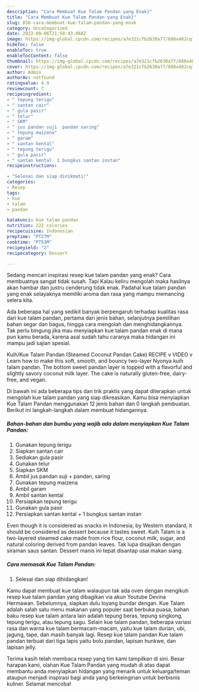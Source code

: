 ```yaml
---
description: "Cara Membuat Kue Talam Pandan yang Enak}"
title: "Cara Membuat Kue Talam Pandan yang Enak}"
slug: 856-cara-membuat-kue-talam-pandan-yang-enak
category: Uncategorized
date: 2022-09-06T21:50:43.068Z
image: https://img-global.cpcdn.com/recipes/a7e321cfb2630a77/680x482cq70/kue-talam-pandan-foto-resep-utama.jpg
hideToc: false
enableToc: true
enableTocContent: false
thumbnail: https://img-global.cpcdn.com/recipes/a7e321cfb2630a77/680x482cq70/kue-talam-pandan-foto-resep-utama.jpg
cover: https://img-global.cpcdn.com/recipes/a7e321cfb2630a77/680x482cq70/kue-talam-pandan-foto-resep-utama.jpg
author: Admin
authorAv: notfound
ratingvalue: 4.9
reviewcount: 7
recipeingredient:
- " tepung terigu"
- " santan cair"
- " gula pasir"
- " telur"
- " SKM"
- " jus pandan suji  pandan saring"
- " tepung maizena"
- " garam"
- " santan kental"
- " tepung terigu"
- " gula pasir"
- " santan kental  1 bungkus santan instan"
recipeinstructions:

- "Selesai dan siap dinikmati!"
categories:
- Resep
tags:
- kue
- talam
- pandan

katakunci: kue talam pandan 
nutrition: 222 calories
recipecuisine: Indonesian
preptime: "PT27M"
cooktime: "PT53M"
recipeyield: "2"
recipecategory: Dessert

---
```



Sedang mencari inspirasi resep kue talam pandan yang enak? Cara membuatnya sangat tidak susah. Tapi Kalau keliru mengolah maka hasilnya akan hambar dan justru cenderung tidak enak. Padahal kue talam pandan yang enak selayaknya memiliki aroma dan rasa yang mampu memancing selera kita.


Ada beberapa hal yang sedikit banyak berpengaruh terhadap kualitas rasa dari kue talam pandan, pertama dari jenis bahan, selanjutnya pemilihan bahan segar dan bagus, hingga cara mengolah dan menghidangkannya. Tak perlu bingung jika mau menyiapkan kue talam pandan enak di mana pun kamu berada, karena asal sudah tahu caranya maka hidangan ini mampu jadi sajian spesial.

Kuih/Kue Talam Pandan (Steamed Coconut Pandan Cake) RECIPE v VIDEO v Learn how to make this soft, smooth, and bouncy two-layer Nyonya kuih talam pandan. The bottom sweet pandan layer is topped with a flavorful and slightly savory coconut milk layer. The cake is naturally gluten-free, dairy-free, and vegan.


Di bawah ini ada beberapa tips dan trik praktis yang dapat diterapkan untuk mengolah kue talam pandan yang siap dikreasikan. Kamu bisa menyiapkan Kue Talam Pandan menggunakan 12 jenis bahan dan 0 langkah pembuatan. Berikut ini langkah-langkah dalam membuat hidangannya.

<!--inarticleads1-->

##### Bahan-bahan dan bumbu yang wajib ada dalam menyiapkan Kue Talam Pandan:

1. Gunakan  tepung terigu
1. Siapkan  santan cair
1. Sediakan  gula pasir
1. Gunakan  telur
1. Siapkan  SKM
1. Ambil  jus pandan suji + pandan, saring
1. Gunakan  tepung maizena
1. Ambil  garam
1. Ambil  santan kental
1. Persiapkan  tepung terigu
1. Gunakan  gula pasir
1. Persiapkan  santan kental + 1 bungkus santan instan


Even though it is considered as snacks in Indonesia, by Western standard, it should be considered as dessert because it tastes sweet. Kuih Talam is a two-layered steamed cake made from rice flour, coconut milk, sugar, and natural coloring derived from pandan leaves. Tak lupa disajikan dengan siraman saus santan. Dessert manis ini tepat disantap usai makan siang. 

<!--inarticleads2-->

##### Cara memasak Kue Talam Pandan:


1. Selesai dan siap dihidangkan!

Kamu dapat membuat kue talam walaupun tak ada oven dengan mengikuti resep kue talam pandan yang dibagikan via akun Youtube Devina Hermawan. Sebelumnya, siapkan dulu loyang bundar dengan. Kue Talam adalah salah satu menu makanan yang populer saat berbuka puasa, bahan baku resep kue talam antara lain adalah tepung beras, tepung singkong, tepung terigu, atau tepung sagu. Selain kue talam pandan, beberapa variasi rasa dan warna kue talam bermacam-macam, yaitu kue talam durian, ubi, jagung, tape, dan masih banyak lagi. Resep kue talam pandan Kue talam pandan terbuat dari tiga lapis yaitu bolu pandan, lapisan hunkwe, dan lapisan jelly. 

Terima kasih telah membaca resep yang tim kami tampilkan di sini. Besar harapan kami, olahan Kue Talam Pandan yang mudah di atas dapat membantu anda menyiapkan hidangan yang menarik untuk keluarga/teman ataupun menjadi inspirasi bagi anda yang berkeinginan untuk berbisnis kuliner. Selamat mencoba!
